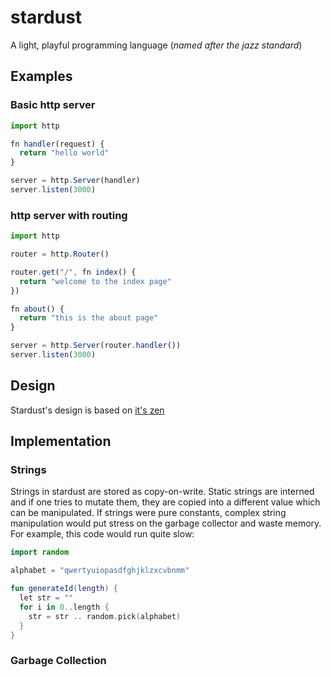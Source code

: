 # stardust

A light, playful programming language (*named after the jazz standard*)

## Examples

### Basic http server

```js
import http

fn handler(request) {
  return "hello world"
}

server = http.Server(handler)
server.listen(3000)
```

### http server with routing

```js
import http

router = http.Router()

router.get("/", fn index() {
  return "welcome to the index page"
})

fn about() {
  return "this is the about page"
}

server = http.Server(router.handler())
server.listen(3000)
```

## Design

Stardust's design is based on [it's zen](/ZEN.md)

## Implementation

### Strings

Strings in stardust are stored as copy-on-write. Static strings are interned and if one tries to mutate them, they are copied into a different value which can be manipulated. If strings were pure constants, complex string manipulation would put stress on the garbage collector and waste memory. For example, this code would run quite slow:

```kotlin
import random

alphabet = "qwertyuiopasdfghjklzxcvbnmm"

fun generateId(length) {
  let str = ""
  for i in 0..length {
    str = str .. random.pick(alphabet)
  }
}
```

### Garbage Collection
